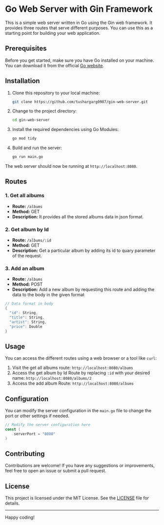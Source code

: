 
# Go Web Server with Gin Framework

This is a simple web server written in Go using the Gin web framework. It provides three routes that serve different purposes. You can use this as a starting point for building your web application.

## Prerequisites

Before you get started, make sure you have Go installed on your machine. You can download it from the official [Go website](https://golang.org/dl/).

## Installation

1. Clone this repository to your local machine:

   ```bash
   git clone https://github.com/tushargarg0987/gin-web-server.git
   ```

2. Change to the project directory:

   ```bash
   cd gin-web-server
   ```

3. Install the required dependencies using Go Modules:

   ```bash
   go mod tidy
   ```

4. Build and run the server:

   ```bash
   go run main.go
   ```

The web server should now be running at `http://localhost:8080`.

## Routes

### 1. Get all albums

- **Route:** `/albums`
- **Method:** GET
- **Description:** It provides all the stored albums data in json format.

### 2. Get album by Id

- **Route:** `/albums/:id`
- **Method:** GET
- **Description:** Get a particular album by adding its id to quary parameter of the request.

### 3. Add an album

- **Route:** `/albums`
- **Method:** POST
- **Description:** Add a new album by requesting this route and adding the data to the body in the given format
```go
// Data format in body
{
  "id": String,
  "title": String,
  "artist": String,
  "price": Double
}
```


## Usage

You can access the different routes using a web browser or a tool like `curl`:

1. Visit the get all albums route: `http://localhost:8080/albums`
2. Access the get album by Id Route by replacing `:id` with your desired name: `http://localhost:8080/albums/2`
3. Access the add album Route: `http://localhost:8080/albums`

## Configuration

You can modify the server configuration in the `main.go` file to change the port or other settings if needed.

```go
// Modify the server configuration here
const (
    serverPort = "8080"
)
```

## Contributing

Contributions are welcome! If you have any suggestions or improvements, feel free to open an issue or submit a pull request.

## License

This project is licensed under the MIT License. See the [LICENSE](LICENSE) file for details.

---

Happy coding!
